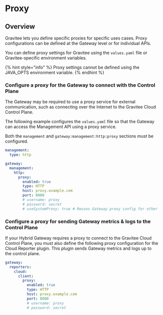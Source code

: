 # Proxy

## Overview

Gravitee lets you define specific proxies for specific uses cases. Proxy configurations can be defined at the Gateway level or for individual APIs.&#x20;

You can define proxy settings for Gravitee using the `values.yaml` file or Gravitee-specific environment variables.&#x20;

{% hint style="info" %}
Proxy settings cannot be defined using the JAVA\_OPTS environment variable.
{% endhint %}

### Configure a proxy for the Gateway to connect with the Control Plane

The Gateway may be required to use a proxy service for external communication, such as connecting over the Internet to the Gravitee Cloud Control Plane.&#x20;

The following example configures the `values.yaml` file so that the Gateway can access the Management API using a proxy service.

Both the `management` and `gateway:management:http:proxy` sections must be configured.

```yaml
management:   
  type: http 

gateway:   
  management:     
    http:       
      proxy:
        enabled: true
        type: HTTP
        host: proxy.example.com
        port: 8080
        # username: proxy
        # password: secret
        # useSystemProxy: true # Reuses Gateway proxy config for other services too.
```

### Configure a proxy for sending Gateway metrics & logs to the Control Plane

If your Hybrid Gateway requires a proxy to connect to the Gravitee Cloud Control Plane, you must also define the following proxy configuration for the Cloud Reporter plugin. This plugin sends Gateway metrics and logs up to the control plane.

```yaml
gateway:
  reporters:
    cloud:
      client:
        proxy:
          enabled: true
          type: HTTP 
          host: proxy.example.com
          port: 8080
          # username: proxy
          # password: secret
```
